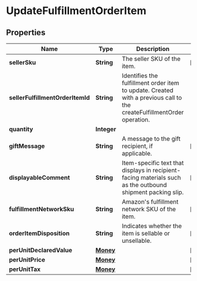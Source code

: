 # UpdateFulfillmentOrderItem

## Properties
Name | Type | Description | Notes
------------ | ------------- | ------------- | -------------
**sellerSku** | **String** | The seller SKU of the item. |  [optional]
**sellerFulfillmentOrderItemId** | **String** | Identifies the fulfillment order item to update. Created with a previous call to the createFulfillmentOrder operation. | 
**quantity** | **Integer** |  | 
**giftMessage** | **String** | A message to the gift recipient, if applicable. |  [optional]
**displayableComment** | **String** | Item-specific text that displays in recipient-facing materials such as the outbound shipment packing slip. |  [optional]
**fulfillmentNetworkSku** | **String** | Amazon&#x27;s fulfillment network SKU of the item. |  [optional]
**orderItemDisposition** | **String** | Indicates whether the item is sellable or unsellable. |  [optional]
**perUnitDeclaredValue** | [**Money**](Money.md) |  |  [optional]
**perUnitPrice** | [**Money**](Money.md) |  |  [optional]
**perUnitTax** | [**Money**](Money.md) |  |  [optional]
